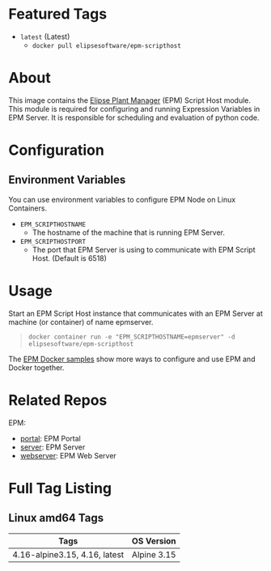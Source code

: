 # Featured Tags

* `latest` (Latest)
  * `docker pull elipsesoftware/epm-scripthost`

# About

This image contains the [Elipse Plant Manager](https://www.elipse.com.br/en/produto/elipse-plant-manager/) (EPM) Script Host module. This module is required for configuring and running Expression Variables in EPM Server. It is responsible for scheduling and evaluation of python code.

# Configuration

## Environment Variables

You can use environment variables to configure EPM Node on Linux Containers.

- `EPM_SCRIPTHOSTNAME` 
  - The hostname of the machine that is running EPM Server.
- `EPM_SCRIPTHOSTPORT` 
  - The port that EPM Server is using to communicate with EPM Script Host. (Default is 6518)

# Usage

Start an EPM Script Host instance that communicates with an EPM Server at machine (or container) of name epmserver.

> ``docker container run -e "EPM_SCRIPTHOSTNAME=epmserver" -d elipsesoftware/epm-scripthost``

The [EPM Docker samples](https://github.com/elipsesoftware/epm-docker/blob/main/samples/README.md) show more ways to configure and use EPM and Docker together.

# Related Repos

EPM:

* [portal](https://hub.docker.com/r/elipsesoftware/epm-portal/): EPM Portal
* [server](https://hub.docker.com/r/elipsesoftware/epm-server/): EPM Server
* [webserver](https://hub.docker.com/r/elipsesoftware/epm-webserver/): EPM Web Server

# Full Tag Listing

## Linux amd64 Tags
Tags | OS Version
-----------| ------------
4.16-alpine3.15, 4.16, latest | Alpine 3.15